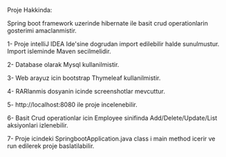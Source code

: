 Proje Hakkinda:

Spring boot framework uzerinde hibernate ile basit crud operationlarin gosterimi amaclanmistir.


1- Proje intelliJ IDEA Ide'sine dogrudan import edilebilir halde sunulmustur. Import isleminde Maven secilmelidir.

2- Database olarak Mysql kullanilmistir.

3- Web arayuz icin bootstrap Thymeleaf kullanilmistir.

4- RARlanmis dosyanin icinde screenshotlar mevcuttur.

5- http://localhost:8080 ile proje incelenebilir. 

6- Basit Crud operationlar icin Employee sinifinda Add/Delete/Update/List aksiyonlari izlenebilir.

7- Proje icindeki SpringbootApplication.java class i main  method icerir ve run edilerek proje baslatilabilir. 

